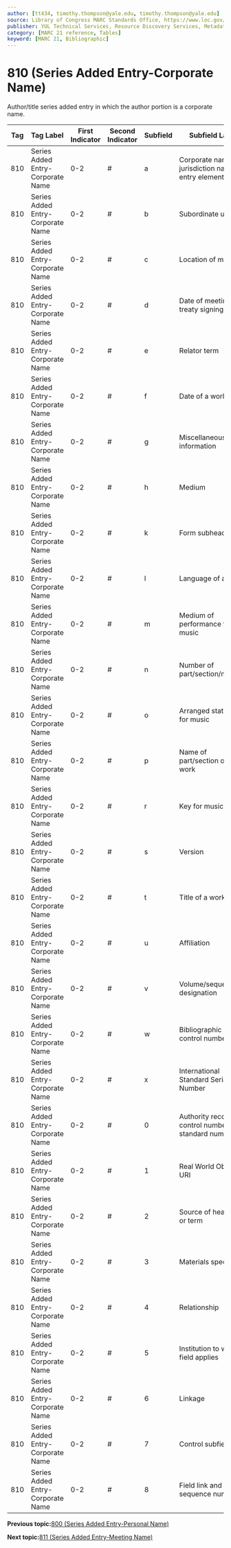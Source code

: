 ```yaml
---
author: [tt434, timothy.thompson@yale.edu, timothy.thompson@yale.edu]
source: Library of Congress MARC Standards Office, https://www.loc.gov/marc/bibliographic/bd810.html
publisher: YUL Technical Services, Resource Discovery Services, Metadata Services Unit
category: [MARC 21 reference, Tables]
keyword: [MARC 21, Bibliographic]
---
```


# 810 \(Series Added Entry-Corporate Name\)

Author/title series added entry in which the author portion is a corporate name.

|Tag|Tag Label|First Indicator|Second Indicator|Subfield|Subfield Label|Repeatable|
|---|---------|---------------|----------------|--------|--------------|----------|
|810|Series Added Entry-Corporate Name|0-2|\#|a|Corporate name or jurisdiction name as entry element|F|
|810|Series Added Entry-Corporate Name|0-2|\#|b|Subordinate unit|T|
|810|Series Added Entry-Corporate Name|0-2|\#|c|Location of meeting|T|
|810|Series Added Entry-Corporate Name|0-2|\#|d|Date of meeting or treaty signing|T|
|810|Series Added Entry-Corporate Name|0-2|\#|e|Relator term|T|
|810|Series Added Entry-Corporate Name|0-2|\#|f|Date of a work|F|
|810|Series Added Entry-Corporate Name|0-2|\#|g|Miscellaneous information|T|
|810|Series Added Entry-Corporate Name|0-2|\#|h|Medium|F|
|810|Series Added Entry-Corporate Name|0-2|\#|k|Form subheading|T|
|810|Series Added Entry-Corporate Name|0-2|\#|l|Language of a work|F|
|810|Series Added Entry-Corporate Name|0-2|\#|m|Medium of performance for music|T|
|810|Series Added Entry-Corporate Name|0-2|\#|n|Number of part/section/meeting|T|
|810|Series Added Entry-Corporate Name|0-2|\#|o|Arranged statement for music|F|
|810|Series Added Entry-Corporate Name|0-2|\#|p|Name of part/section of a work|T|
|810|Series Added Entry-Corporate Name|0-2|\#|r|Key for music|F|
|810|Series Added Entry-Corporate Name|0-2|\#|s|Version|T|
|810|Series Added Entry-Corporate Name|0-2|\#|t|Title of a work|F|
|810|Series Added Entry-Corporate Name|0-2|\#|u|Affiliation|F|
|810|Series Added Entry-Corporate Name|0-2|\#|v|Volume/sequential designation|F|
|810|Series Added Entry-Corporate Name|0-2|\#|w|Bibliographic record control number|T|
|810|Series Added Entry-Corporate Name|0-2|\#|x|International Standard Serial Number|F|
|810|Series Added Entry-Corporate Name|0-2|\#|0|Authority record control number or standard number|T|
|810|Series Added Entry-Corporate Name|0-2|\#|1|Real World Object URI|T|
|810|Series Added Entry-Corporate Name|0-2|\#|2|Source of heading or term|F|
|810|Series Added Entry-Corporate Name|0-2|\#|3|Materials specified|F|
|810|Series Added Entry-Corporate Name|0-2|\#|4|Relationship|T|
|810|Series Added Entry-Corporate Name|0-2|\#|5|Institution to which field applies|T|
|810|Series Added Entry-Corporate Name|0-2|\#|6|Linkage|F|
|810|Series Added Entry-Corporate Name|0-2|\#|7|Control subfield|F|
|810|Series Added Entry-Corporate Name|0-2|\#|8|Field link and sequence number|T|

**Previous topic:**[800 \(Series Added Entry-Personal Name\)](../tables/800_bib_table.md)

**Next topic:**[811 \(Series Added Entry-Meeting Name\)](../tables/811_bib_table.md)

